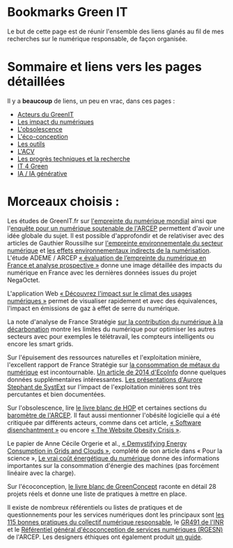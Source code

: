 # Bookmarks Green IT

Le but de cette page est de réunir l'ensemble des liens glanés au fil 
de mes recherches sur le numérique responsable, de façon organisée.

# Sommaire et liens vers les pages détaillées

Il y a **beaucoup** de liens, un peu en vrac, dans ces pages : 

- [Acteurs du GreenIT](./pages/ACTEURS.markdown)
- [Les impact du numériques](./pages/impacts.markdown)
- [L'obsolescence](./pages/obsolescence.markdown)
- [L'éco-conception](./pages/ecoconception.markdown)
- [Les outils](./pages/outils.markdown)
- [L'ACV](./pages/acv.markdown)
- [Les progrès techniques et la recherche](./pages/progres.markdown)
- [IT 4 Green](./pages/it4green.markdown)
- [IA / IA générative](./pages/ia.markdown)


# Morceaux choisis : 

Les études de GreenIT.fr sur [l'empreinte du numérique mondial](https://greenit.eco/nos-etudes-et-essais/impacts-environnementaux-du-numerique-dans-le-monde-2025/)
ainsi que l'[enquête pour un numérique soutenable de l'ARCEP](https://www.arcep.fr/actualites/actualites-et-communiques/detail/n/environnement-210324.html)
permettent d'avoir une idée globale du sujet. Il est possible d'approfondir et de relativiser avec des articles de Gauthier Roussilhe sur
[l'empreinte environnementale du secteur numérique](https://gauthierroussilhe.com/post/explication-empreinte.html)
et [les effets environnementaux indirects de la numérisation](https://gauthierroussilhe.com/articles/comprendre-et-estimer-les-effets-indirects-de-la-numerisation). L'étude ADEME / ARCEP [« évaluation de l’empreinte du numérique en France et analyse prospective »](https://librairie.ademe.fr/consommer-autrement/5226-evaluation-de-l-impact-environnemental-du-numerique-en-france-et-analyse-prospective.html) donne une image détaillée des impacts du numérique en France avec les dernières données issues du projet NegaOctet.

L'application Web [« Découvrez l'impact sur le climat des usages numériques »](https://impactco2.fr/usagenumerique)
permet de visualiser rapidement et avec des équivalences, l'impact en émissions de gaz à effet de serre du numérique.

La note d'analyse de France Stratégie [sur la contribution du numérique à la décarbonation](https://www.strategie.gouv.fr/publications/contribution-numerique-decarbonation) montre les limites du numérique pour optimiser les autres secteurs avec pour exemples le télétravail, les compteurs intelligents ou encore les smart grids.

Sur l'épuisement des ressources naturelles et l'exploitation minière, l'excellent rapport de France Stratégie sur 
[la consommation de métaux du numérique](https://www.strategie.gouv.fr/sites/strategie.gouv.fr/files/atoms/files/fs-2020-dt-consommation-metaux-du-numerique-juin.pdf)
est incontournable. [Un article de 2014 d'EcoInfo](https://ecoinfo.cnrs.fr/2014/03/11/1-epuisement-des-ressources-naturelles/) 
donne quelques données supplémentaires intéressantes. [Les présentations d'Aurore Stephant de SystExt](https://www.youtube.com/watch?v=QW9udH0vwlE) sur l'impact de l'exploitation
minières sont très percutantes et bien documentées.

Sur l'obsolescence, lire [le livre blanc de HOP](https://www.halteobsolescence.org/wp-content/uploads/2019/02/Livre-Blanc.pdf) 
et certaines sections du [baromètre de l'ARCEP](https://www.arcep.fr/uploads/tx_gspublication/rapport-barometre-numerique-edition-2021.pdf).
Il faut aussi mentionner l'obésité logicielle qui a été critiquée par différents acteurs, comme dans cet article,
[« Software disenchantment »](http://tonsky.me/blog/disenchantment/) ou encore [« The Website Obesity Crisis »](https://www.hteumeuleu.fr/the-website-obesity-crisis/).

Le papier de Anne Cécile Orgerie et al., [« Demystifying Energy Consumption in Grids and Clouds »](http://csis.pace.edu/~marchese/SE765/Paper/Green3.pdf), 
complété de son article dans « Pour la science », [Le vrai coût énergétique du numérique](https://www.pourlascience.fr/sd/environnement/le-vrai-cout-energetique-du-numerique-20490.php)
donne des informations importantes sur la consommation d'énergie des machines (pas forcément linéaire avec la charge).

Sur l'écoconception, [le livre blanc de GreenConcept](http://www.greenconcept-innovation.fr/wp-content/uploads/2020/02/greenconcept_21022020.pdf)
raconte en détail 28 projets réels et donne une liste de pratiques à mettre en place.

Il existe de nombreux référentiels ou listes de pratiques et de questionnements pour les services numériques dont les principaux sont 
[les 115 bonnes pratiques du collectif numérique responsable](https://collectif.greenit.fr/ecoconception-web/), le [GR491 de l'INR](https://gr491.isit-europe.org)
et le [Référentiel général d'écoconception de services numériques (RGESN)](https://www.arcep.fr/mes-demarches-et-services/entreprises/fiches-pratiques/referentiel-general-ecoconception-services-numeriques.html) de l'ARCEP.
Les designers éthiques ont également produit [un guide](https://eco-conception.designersethiques.org/guide/).